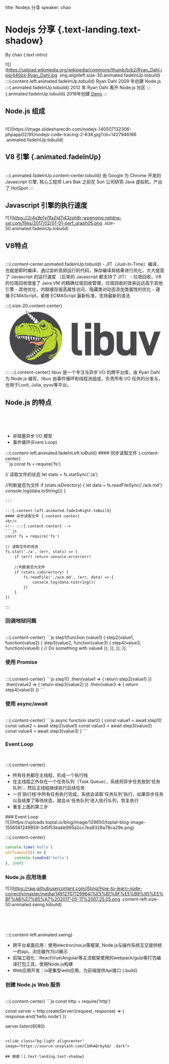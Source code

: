 title: Nodejs 分享
speaker: chao

<slide class="bg-black-blue aligncenter" image="https://source.unsplash.com/C1HhAQrbykQ/ .dark">

# Nodejs 分享 {.text-landing.text-shadow}

By chao {.text-intro}

<!-- [:fa-github: Github](https://github.com/ksky521/nodeppt){.button.ghost} -->

<slide class="bg-black-blue aligncenter" image="https://source.unsplash.com/C1HhAQrbykQ/ .dark">

<!-- ## 创建 -->


!![](https://upload.wikimedia.org/wikipedia/commons/thumb/b/b2/Ryan_Dahl.jpg/440px-Ryan_Dahl.jpg .img.alignleft.size-30.animated.fadeInUp.tobuild)
<br/>
:::{.content-left.animated.fadeInUp.tobuild}
Ryan Dahl 2009 年创建 Node.js
:::{.animated.fadeInUp.tobuild}
2012 年 Ryan Dahl 离开 Node.js 社区
:::{.animated.fadeInUp.tobuild}
2018年创建 [Deno](https://github.com/denoland/deno)
:::



<slide class="bg-black-blue aligncenter" image="https://source.unsplash.com/C1HhAQrbykQ/ .dark">

## Node.js 组成
<br/>
!![](https://image.slidesharecdn.com/nodejs-140507132306-phpapp02/95/nodejs-code-tracing-2-638.jpg?cb=1427946166 .animated.fadeInUp.tobuild)


<slide class="bg-black-blue aligncenter" image="https://source.unsplash.com/C1HhAQrbykQ/ .dark">

## V8 引擎 {.animated.fadeInUp}
<br/>
:::{.animated.fadeInUp.content-center.tobuild}
由 Google 为 Chrome 开发的 Javascript 引擎, 核心工程师 Lars Bak 之前在 Sun 公司研究 Java 虚拟机，产出了 HotSpot 
:::


<slide class="bg-black-blue aligncenter" image="https://source.unsplash.com/C1HhAQrbykQ/ .dark">

## Javascript 引擎的执行速度

!![](https://2r4s9p1yi1fa2jd7j43zph8r-wpengine.netdna-ssl.com/files/2017/02/01-01-perf_graph05.png .size-50.animated.fadeInUp.tobuild)


<slide class="bg-black-blue aligncenter" image="https://source.unsplash.com/C1HhAQrbykQ/ .dark">

## V8特点

<br/>
:::{.content-center.animated.fadeInUp.tobuild}
- JIT（Just-In-Time）编译，也就是即时编译，通过监听高频运行的代码，保存编译其结果进行优化，大大提高了 Javascript 的运行速度 （后来的 Javascript 都支持了 JIT） 
- 垃圾回收，V8的垃圾回收借鉴了 Java VM 的精确垃圾回收管理，垃圾回收的效率远远高于其他引擎
- 其他优化，内联缓存提高属性访问、隐藏类对动态添加类属性的优化
- 遵循 ECMAScript，紧根 ECMAScript 最新标准，支持最新的语法


<slide class="bg-black-blue aligncenter" image="https://source.unsplash.com/C1HhAQrbykQ/ .dark">
<!-- ## Libuv -->

<br/>

:::{.size-20.content-center}
![](https://raw.githubusercontent.com/libuv/libuv/master/img/banner.png)
:::
:::{.content-center}
libuv 是一个专注与异步 I/O 的跨平台库，由 Ryan Dahl 为 Node.js 编写，libuv 由事件循环和线程池组成，负责所有 I/O 任务的分发与，也用于Luvit, Julia, pyuv等平台。


<slide class="bg-black-blue aligncenter" image="https://source.unsplash.com/C1HhAQrbykQ/ .dark">

## Node.js 的特点
<br/>
<br/>
<br/>

- 非阻塞异步 I/O 模型
- 事件循环(Event Loop)

<slide class="bg-light aligncenter" image="https://source.unsplash.com/C1HhAQrbykQ/ .dark">
:::{.content-left.animated.fadeInLeft.toBuild}
#### 同步读取文件 {.content-center}
<br/>
<!-- :::{.content-center} -->
```js
const fs = require('fs')

// 读取文件的状态
let stats = fs.statSync('./a')

 //判断是否为文件
if (stats.isDirectory) {
    let data = fs.readFileSync('./a/e.md')
    console.log(data.toString())
}
```
:::

:::{.content-left.animated.fadeInRight.toBuild}
#### 异步读取文件 {.content-center}
<br/>
<!-- :::{.content-center} -->
```js
const fs = require('fs')

// 读取文件的状态
fs.stat('./a', (err, stats) => {
    if (err) return console.error(err)

    //判断是否为文件
    if (stats.isDirectory) {
        fs.readFile('./a/e.md', (err, data) => {
            console.log(data.toString())
        })
    }
})
```
:::


<slide class="bg-light aligncenter" image="https://source.unsplash.com/C1HhAQrbykQ/ .dark">

### 回调地狱问题
<br/>
:::{.content-center}
```js
step1(function (value1) {
    step2(value1, function(value2) {
        step3(value2, function(value3) {
            step4(value3, function(value4) {
                // Do something with value4
            });
        });
    });
});
```

<slide class="bg-light aligncenter" image="https://source.unsplash.com/C1HhAQrbykQ/ .dark">

### 使用 Promise

<br/>
:::{.content-center}
```js
step1()
.then(value1 => {
    return step2(value1)
})
.then(value2 => {
    return step3(value2)
})
.then(value3 => {
    return step4(value3)
})
```

<slide class="bg-light aligncenter" image="https://source.unsplash.com/C1HhAQrbykQ/ .dark">

### 使用 async/await
<br/>
:::{.content-center}
```js
async function start() {
    const value1 = await step1()
    const value2 = await step2(value1)
    const value3 = await step3(value2)
    const value4 = await step3(value3)
}
```


<slide class="bg-light aligncenter" image="https://source.unsplash.com/C1HhAQrbykQ/ .dark">

### Event Loop
<br/>

:::{.content-center}
- 所有任务都在主线程，形成一个执行栈
- 在主线程之外存在一个任务队列（Task Queue），系统将异步任务放到'任务队列'，然后主线程继续执行后续任务
- 一旦‘执行栈’中所有任务执行完成，系统会读取'任务队列'执行。如果异步任务以及结束了等待状态，就会从’任务队列‘进入执行队列，恢复执行
- 重复上面的第三步

<slide class="bg-light aligncenter" image="https://source.unsplash.com/C1HhAQrbykQ/ .dark">
### Event Loop
<br/>
<!-- :::{.content-center} -->
!![](https://uploads.toptal.io/blog/image/129650/toptal-blog-image-1556581249859-3d5f53eabb995a2cc7ea8328a78ca29e.png)




<slide class="bg-light aligncenter" image="https://source.unsplash.com/C1HhAQrbykQ/ .dark">

:::{.content-center}
```js
console.time('hello')
setTimeout(() => {
    console.timeEnd('hello')
}, 1000)
```




<slide class="bg-light aligncenter" image="https://source.unsplash.com/C1HhAQrbykQ/ .dark">

### Node.js 应用场景

!![](https://raw.githubusercontent.com/i5ting/How-to-learn-node-correctly/master/media/14912707129964/%E5%B1%8F%E5%B9%95%E5%BF%AB%E7%85%A7%202017-05-17%2007.25.05.png .content-left.size-50.animated.swing.tobuild)

<br/>
<br/>
<br/>

:::{.content-left.animated.swing}
- 跨平台桌面应用：使用electron/nw.js等框架, Node.js与操作系统互交提供统一的api，浏览器作为UI展示
- 前端工程化：React\Vue\Angular等主流框架使用的webpack/gulp等打包编译打包工具，使用Node.js构建
- Web应用开发：io密集型web应用，为前端提供Api接口
{.build}


<slide class="bg-light aligncenter" image="https://source.unsplash.com/C1HhAQrbykQ/ .dark">

### 创建 Node.js Web 服务
<br/>
:::{.content-center}
```js
const http = require('http')

const server = http.createServer((request, response) => {
    response.end('hello node')
})

server.listen(8080)
```

<slide class="bg-light aligncenter" image="https://source.unsplash.com/C1HhAQrbykQ/ .dark">

## 谢谢！{.text-landing.text-shadow}

